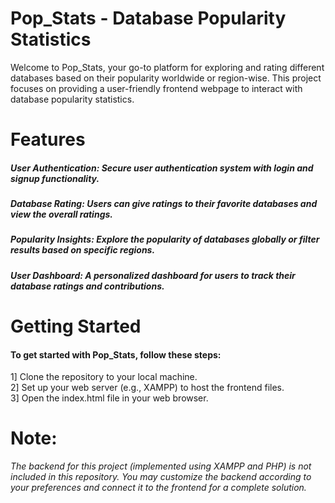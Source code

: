# Pop_Stats - Database Popularity Statistics
Welcome to Pop_Stats, your go-to platform for exploring and rating different databases based on their popularity worldwide or region-wise. This project focuses on providing a user-friendly frontend webpage to interact with database popularity statistics.

# Features
##### User Authentication: Secure user authentication system with login and signup functionality.
##### Database Rating: Users can give ratings to their favorite databases and view the overall ratings.
##### Popularity Insights: Explore the popularity of databases globally or filter results based on specific regions.
##### User Dashboard: A personalized dashboard for users to track their database ratings and contributions.

# Getting Started
#### To get started with Pop_Stats, follow these steps:

 1] Clone the repository to your local machine.  
 2] Set up your web server (e.g., XAMPP) to host the frontend files.  
 3] Open the index.html file in your web browser.  

# Note:
*The backend for this project (implemented using XAMPP and PHP) is not included in this repository. You may customize the backend according to your preferences and connect it to the frontend for a complete solution.*
